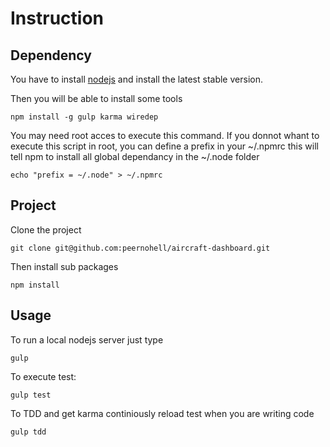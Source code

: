 
# Instruction

## Dependency

You have to install [nodejs](http://www.nodejs.org/) and install the latest stable version.

Then you will be able to install some tools 
```
npm install -g gulp karma wiredep
```

You may need root acces to execute this command. If you donnot whant to execute this
script in root, you can define a prefix in your ~/.npmrc this will tell npm to install
all global dependancy in the ~/.node folder

```
echo "prefix = ~/.node" > ~/.npmrc
```

## Project

Clone the project
```
git clone git@github.com:peernohell/aircraft-dashboard.git
```

Then install sub packages
```
npm install
```

## Usage

To run a local nodejs server just type
```
gulp
```

To execute test:
```
gulp test
```

To TDD and get karma continiously reload test when you are writing code
```
gulp tdd
```

